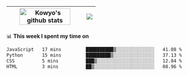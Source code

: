 | <a href="https://github.com/anuraghazra/github-readme-stats"><img width="85%" src="https://github-readme-stats.vercel.app/api?username=kowyo&show_icons=true&hide_border=true&theme=transparent" alt="Kowyo's github stats" /></a> | <a href="https://github.com/anuraghazra/github-readme-stats"><img align="center" src="https://github-readme-stats.vercel.app/api/top-langs/?username=kowyo&exclude_repo=Engineering-Competition-Robot,mobile-robot&hide=c,assembly,shaderlab,hlsl,mathematica,cmake&layout=compact&hide_border=true&theme=transparent" /></a> |
| ------------- | ------------- |

📊 **This week I spent my time on**
<!--START_SECTION:waka-->

```txt
JavaScript   17 mins         ██████████▒░░░░░░░░░░░░░░   41.08 %
Python       15 mins         █████████▒░░░░░░░░░░░░░░░   37.13 %
CSS          5 mins          ███▒░░░░░░░░░░░░░░░░░░░░░   12.84 %
HTML         3 mins          ██▒░░░░░░░░░░░░░░░░░░░░░░   08.96 %
```

<!--END_SECTION:waka-->
